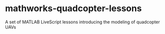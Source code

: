 # mathworks-quadcopter-lessons
A set of MATLAB LiveScript lessons introducing the modeling of quadcopter UAVs


